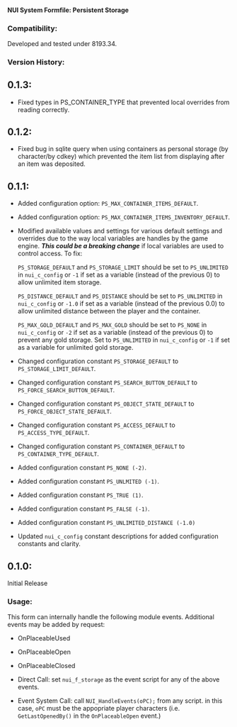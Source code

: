 #### **NUI System Formfile: Persistent Storage**

### Compatibility:

Developed and tested under 8193.34.

### Version History:

## 0.1.3:
- Fixed types in PS_CONTAINER_TYPE that prevented local overrides from reading correctly.

## 0.1.2:
- Fixed bug in sqlite query when using containers as personal storage (by character/by cdkey) which prevented the item list from displaying after an item was deposited.

## 0.1.1:

- Added configuration option: `PS_MAX_CONTAINER_ITEMS_DEFAULT`.
- Added configuration option: `PS_MAX_CONTAINER_ITEMS_INVENTORY_DEFAULT`.
- Modified available values and settings for various default settings and overrides due to the way local variables are handles by the game engine.  ***This could be a breaking change*** if local variables are used to control access.  To fix:

    `PS_STORAGE_DEFAULT` and `PS_STORAGE_LIMIT` should be set to `PS_UNLIMITED` in `nui_c_config` or `-1` if set as a variable (instead of the previous 0) to allow unlimited item storage.

    `PS_DISTANCE_DEFAULT` and `PS_DISTANCE` should be set to `PS_UNLIMITED` in `nui_c_config` or `-1.0` if set as a variable (instead of the previous 0.0) to allow unlimited distance between the player and the container.

    `PS_MAX_GOLD_DEFAULT` and `PS_MAX_GOLD` should be set to `PS_NONE` in `nui_c_config` or `-2` if set as a variable (instead of the previous 0) to prevent any gold storage.  Set to `PS_UNLIMITED` in `nui_c_config` or `-1` if set as a variable for unlimited gold storage.

- Changed configuration constant `PS_STORAGE_DEFAULT` to `PS_STORAGE_LIMIT_DEFAULT`.
- Changed configuration constant `PS_SEARCH_BUTTON_DEFAULT` to `PS_FORCE_SEARCH_BUTTON_DEFAULT`.
- Changed configuration constant `PS_OBJECT_STATE_DEFAULT` to `PS_FORCE_OBJECT_STATE_DEFAULT`.
- Changed configuration constant `PS_ACCESS_DEFAULT` to `PS_ACCESS_TYPE_DEFAULT`.
- Changed configuration constant `PS_CONTAINER_DEFAULT` to `PS_CONTAINER_TYPE_DEFAULT`.
- Added configuration constant `PS_NONE (-2)`.
- Added configuration constant `PS_UNLMITED (-1)`.
- Added configuration constant `PS_TRUE (1)`.
- Added configuration constant `PS_FALSE (-1)`.
- Added configuration constant `PS_UNLIMITED_DISTANCE (-1.0)`
- Updated `nui_c_config` constant descriptions for added configuration constants and clarity.

## 0.1.0:

Initial Release

### Usage:

This form can internally handle the following module events.  Additional events may be added by request:
- OnPlaceableUsed
- OnPlaceableOpen
- OnPlaceableClosed

- Direct Call:  set `nui_f_storage` as the event script for any of the above events.
- Event System Call:  call `NUI_HandleEvents(oPC);` from any script.  in this case, `oPC` must be the appopriate player characters (i.e. `GetLastOpenedBy()` in the `OnPlaceableOpen` event.)
